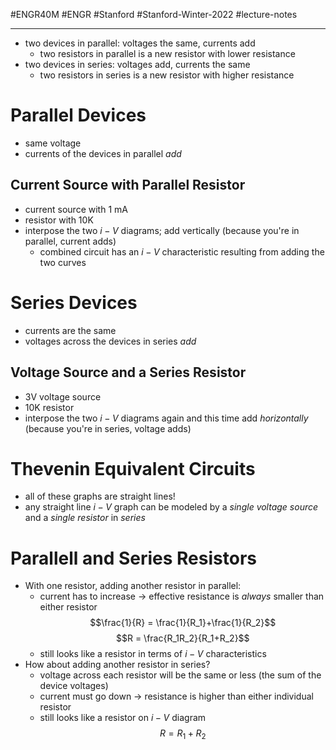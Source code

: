 #ENGR40M #ENGR #Stanford #Stanford-Winter-2022 #lecture-notes 
___
- two devices in parallel: voltages the same, currents add
	- two resistors in parallel is a new resistor with lower resistance
- two devices in series: voltages add, currents the same
	- two resistors in series is a new resistor with higher resistance

# Parallel Devices
- same voltage
- currents of the devices in parallel *add*

## Current Source with Parallel Resistor
- current source with 1 mA
- resistor with 10K
- interpose the two $i-V$ diagrams; add vertically (because you're in parallel, current adds)
	- combined circuit has an $i-V$ characteristic resulting from adding the two curves

# Series Devices
- currents are the same
- voltages across the devices in series *add*

## Voltage Source and a Series Resistor
- 3V voltage source
- 10K resistor
- interpose the two $i-V$ diagrams again and this time add *horizontally* (because you're in series, voltage adds)

# Thevenin Equivalent Circuits
- all of these graphs are straight lines!
- any straight line $i-V$ graph can be modeled by a *single voltage source* and a *single resistor* in *series*

# Parallell and Series Resistors
- With one resistor, adding another resistor in parallel:
	- current has to increase $\rightarrow$ effective resistance is *always* smaller than either resistor
$$\frac{1}{R} = \frac{1}{R_1}+\frac{1}{R_2}$$
$$R = \frac{R_1R_2}{R_1+R_2}$$
	- still looks like a resistor in terms of $i-V$ characteristics
- How about adding another resistor in series?
	- voltage across each resistor will be the same or less (the sum of the device voltages)
	- current must go down $\rightarrow$ resistance is higher than either individual resistor
	- still looks like a resistor on $i-V$ diagram
$$R = R_1 + R_2$$